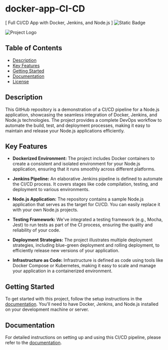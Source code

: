 # docker-app-CI-CD 
[ Full CI/CD App with Docker, Jenkins, and Node.js ]
![Static Badge](https://img.shields.io/badge/Project%20Status-inProgress-orange)

![Project Logo](project-logo.png)

## Table of Contents

- [Description](#description)
- [Key Features](#key-features)
- [Getting Started](#getting-started)
- [Documentation](#documentation)
- [License](#license)

## Description

This GitHub repository is a demonstration of a CI/CD pipeline for a Node.js application, showcasing the seamless integration of Docker, Jenkins, and Node.js technologies. The project provides a complete DevOps workflow to automate the build, test, and deployment processes, making it easy to maintain and release your Node.js applications efficiently.

## Key Features

- **Dockerized Environment:** The project includes Docker containers to create a consistent and isolated environment for your Node.js application, ensuring that it runs smoothly across different platforms.

- **Jenkins Pipeline:** An elaborative Jenkins pipeline is defined to automate the CI/CD process. It covers stages like code compilation, testing, and deployment to various environments.

- **Node.js Application:** The repository contains a sample Node.js application that serves as the target for CI/CD. You can easily replace it with your own Node.js projects.

- **Testing Framework:** We've integrated a testing framework (e.g., Mocha, Jest) to run tests as part of the CI process, ensuring the quality and reliability of your code.

- **Deployment Strategies:** The project illustrates multiple deployment strategies, including blue-green deployment and rolling deployment, to efficiently release new versions of your application.

- **Infrastructure as Code:** Infrastructure is defined as code using tools like Docker Compose or Kubernetes, making it easy to scale and manage your application in a containerized environment.

## Getting Started

To get started with this project, follow the setup instructions in the [documentation](documentation.md). You'll need to have Docker, Jenkins, and Node.js installed on your development machine or server.

## Documentation

For detailed instructions on setting up and using this CI/CD pipeline, please refer to the [documentation](documentation.md).